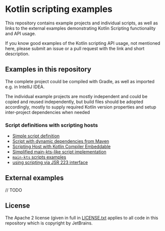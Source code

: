 
# Kotlin scripting examples

This repository contains example projects and individual scripts, as well as links to the external examples 
demonstrating Kotlin Scripting functionality and API usage.

If you know good examples of the Kotlin scripting API usage, not mentioned here, please submit an issue or a pull 
request with the link and short description.  

## Examples in this repository

The complete project could be compiled with Gradle, as well as imported e.g. in IntelliJ IDEA.

The individual example projects are mostly independent and could be copied and reused independently, but build files
should be adopted accordingly, mostly to supply required Kotlin version properties and setup inter-project dependencies
when needed

### Script definitions with scripting hosts

- [Simple script definition](jvm/basic/jvm-simple-script/SimpleScript.md)
- [Script with dynamic dependencies from Maven](jvm/basic/jvm-maven-deps/MavenDeps.md)
- [Scripting Host with Kotlin Compiler Embeddable](jvm/basic/jvm-embeddable-host/EmbeddableCompiler.md)
- [Simplified main-kts-like script implementation](jvm/simple-main-kts/SimpleMainKts.md)
- [`main-kts` scripts examples](jvm/main-kts/MainKts.md)
- [using scripting via JSR 223 interface](jvm/jsr223/jsr223.md)

## External examples

// TODO

## License
The Apache 2 license (given in full in [LICENSE.txt](license/LICENSE.txt) applies to all code in this repository which 
is copyright by JetBrains.
